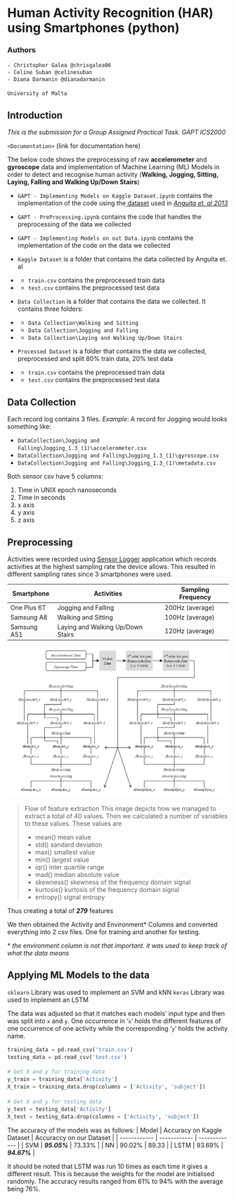 
# Human Activity Recognition (HAR) using  Smartphones (python)
### Authors
    - Christopher Galea @chrisgalea06
    - Celine Suban @celinesuban
    - Diana Darmanin @dianadarmanin
                                                                                                        University of Malta

## Introduction

*This is the submission for a Group Assigned Practical Task. GAPT ICS2000* 

`<Documentation>` (link for documentation here)

The below code shows the preprocessing of raw **accelerometer** and **gyroscope** data and implementation of Machine Learning (ML) Models in order to detect and recognise human activity (**Walking, Jogging, Sitting, Laying, Falling and Walking Up/Down Stairs**)

- `GAPT - Implementing Models on Kaggle Dataset.ipynb` contains the implementation of the code using the[ dataset](https://www.kaggle.com/uciml/human-activity-recognition-with-smartphones " dataset") used in [*Anguita et. al 2013*](https://www.elen.ucl.ac.be/Proceedings/esann/esannpdf/es2013-84.pdf "*Anguita et. al 2013*")
- `GAPT - PreProcessing.ipynb` contains the code that handles the preprocessing of the data we collected
- `GAPT - Implementing Models on out Data.ipynb` contains the implementation of the code on the data we collected

- `Kaggle Dataset` is a folder that contains the data collected by Anguita et. al
- - `train.csv` contains the preprocessed train data
- - `test.csv` contains the preprocessed test data

- `Data Collection` is a folder that contains the data we collected. It contains three folders:
 - - `Data Collection\Walking and Sitting`
 - -  `Data Collection\Jogging and Falling`
 - - `Data Collection\Laying and Walking Up/Down Stairs`

- `Processed Dataset` is a folder that contains the data we collected, preprocessed and split 80% train data, 20% test data
- - `train.csv` contains the preprocessed train data
- - `test.csv` contains the preprocessed test data

## Data Collection
Each record log contains 3 files.
*Example*: A record for Jogging would looks something like:
 - `DataCollection\Jogging and Falling\Jogging_1.3_(1)\accelerometer.csv`
 - `DataCollection\Jogging and Falling\Jogging_1.3_(1)\gyroscope.csv`
 - `DataCollection\Jogging and Falling\Jogging_1.3_(1)\metadata.csv`

Both sensor csv have 5 columns: 
1. Time in UNIX epoch nanoseconds
2. Time in seconds
3. x axis
4. y axis
5. z axis

## Preprocessing

Activities were recorded using [Sensor Logger](https://www.tszheichoi.com/sensorlogger) application which records activities at the highest sampling rate the device allows. This resulted in different sampling rates since 3 smartphones were used. 
    
|  Smartphone |  Activities | Sampling Frequency  |
| ------------ | ------------ | ------------ |
| One Plus 6T  | Jogging and Falling  | 200Hz (average)  |
|  Samsung A8 | Walking and Sitting  | 100Hz (average)  |
|  Samsung A51 | Laying and Walking Up/Down Stairs  | 120Hz (average)  |
    

![](Process.png)

> Flow of feature extraction
> This image depicts how we managed to extract a total of 40 values. Then we calculated a number of variables to these values. These values are
> - mean()        mean value
> - std()         sandard deviation
> - max()         smallest value
> - min()         largest value
> - iqr()         inter quartile range
> - mad()         median absolute value
> - skewness()    skewness of the frequency domain signal
> - kurtosis()    kurtosis of the frequency domain signal
> - entropy()     signal entropy

Thus creating a total of ***279*** features

We then obtained the Activity and Environment* Columns and converted everything into 2 csv files. 
One for training and another for testing.

\* *the environment column is not that important. it was used to keep track of what the data means*


## Applying ML Models to the data
`sklearn` Library was used to implement an SVM and kNN
`keras` Library was used to implement an LSTM

The data was adjusted so that it matches each models’ input type and then was split into `x` and `y`. 
One occurrence in ‘`x`’ holds the different features of one occurrence of one activity while the corresponding ‘`y`’ holds the activity name.


```python
training_data = pd.read_csv('train.csv')
testing_data = pd.read_csv('test.csv')

# Get X and y for training data
y_train = training_data['Activity']
X_train = training_data.drop(columns = ['Activity', 'subject'])

# Get X and y for testing data
y_test = testing_data['Activity']
X_test = testing_data.drop(columns = ['Activity', 'subject'])
```

The accuracy of the models was as follows:
| Model  | Accuracy on Kaggle Dataset | Accuraccy on our Dataset |
| ------------ | ------------ | ------------- |
|  SVM |  ***95.05%*** | 73.33% | 
|  NN |  90.02% | 89.33 |
|  LSTM |  93.69% | ***94.67%*** |

It should be noted that LSTM was run 10 times as each time it gives a different result. This is because the weights for the model are initialised randomly. The accuracy results ranged from 61% to 94% with the average being 76%.

